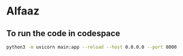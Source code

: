 # Alfaaz

## To run the code in codespace
```bash
python3 -m uvicorn main:app --reload --host 0.0.0.0 --port 8000
```